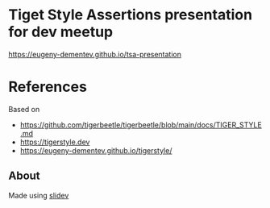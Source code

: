 # Tiget Style Assertions presentation for dev meetup

https://eugeny-dementev.github.io/tsa-presentation

# References

Based on
- https://github.com/tigerbeetle/tigerbeetle/blob/main/docs/TIGER_STYLE.md
- https://tigerstyle.dev
- https://eugeny-dementev.github.io/tigerstyle/

## About

Made using [slidev](https://sli.dev/)
